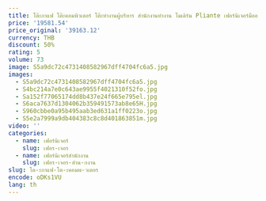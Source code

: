 ```yaml
---
title: โต๊ะกาแฟ โต๊ะคอมพิวเตอร์ โต๊ะทํางานผู้บริหาร สํานักงานทํางาน โมเดิร์น Pliante เฟอร์นิเจอร์มืออาชีพ มัลติฟังก์ชั่น เรียบง่าย
price: '19581.54'
price_original: '39163.12'
currency: THB
discount: 50%
rating: 5
volume: 73
image: S5a9dc72c4731408582967dff4704fc6a5.jpg
images:
  - S5a9dc72c4731408582967dff4704fc6a5.jpg
  - S4bc214a7e0c643ae9955f4021310f52fo.jpg
  - Sa152f77065174dd8b437e24f665e795el.jpg
  - S6aca7637d1304062b359491573ab8e65H.jpg
  - S960cbbe0a95b495aab3ed631a1ff0223o.jpg
  - S5e2a7999a9db404383c8c8d401863851m.jpg
video: ''
categories:
  - name: เฟอร์นิเจอร์
    slug: เฟอร-เจอร
  - name: เฟอร์นิเจอร์สำนักงาน
    slug: เฟอร-เจอร-สำน-กงาน
slug: โต-ะกาแฟ-โต-ะคอมพ-วเตอร
encode: oDKs1VU
lang: th
---
```

  